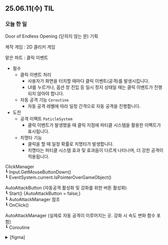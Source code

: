 ## 25.06.11(수) TIL

### 오늘 한 일
Door of Endless Opening (닫히지 않는 문) 기획

제작 게임 : 2D 클리커 게임

맡은 파트 : 클릭 이벤트
- 필수
    - 클릭 이벤트 처리
        - 사용자가 화면을 터치할 때마다 클릭 이벤트(공격)를 발생시킵니다.
        - UI를 누르거나, 옵션 창 진입 등 일시 정지 상태일 때는 클릭 이벤트가 진행되지 않아야 합니다.
    - 자동 공격 기능 `Coroutine`
        - 자동 공격 레벨에 따라 일정 간격으로 자동 공격을 진행합니다.
- 도전
    - 공격 이펙트 `PaticleSystem`
        - 클릭 이벤트가 발생했을 때 클릭 지점에 파티클 시스템을 활용한 이펙트가 표시됩니다.
    - 치명타 기능
        - 클릭을 할 때 일정 확률로 치명타가 발생합니다.
        - 치명타는 파티클 시스템 효과 및 효과음이 다르게 나타나며, 더 강한 공격이 적용됩니다.

ClickManager <br>
┖ Input.GetMouseButtonDown() <br>
┖ EventSystem.current.IsPointerOverGameObject() <br>

AutoAttackButton (자동공격 활성화 및 강화를 위한 버튼 활성화) <br>
┖ Start() {AutoAttackButton = false;} <br>
┖ AutoAttackManager 참조 <br>
┖ OnClick() <br>

AutoAttackManager (실제로 자동 공격이 이루어지는 곳. 강화 시 속도 변화 함수 포함) <br>
┖ Coroutine <br>

<details>
  <summary>[figma]</summary>

  https://www.figma.com/board/C6ryFdc38XNHOnZrfUis9m/Untitled?node-id=0-1&p=f&t=ovVtjhtTaSK5kpmu-0
</details>
